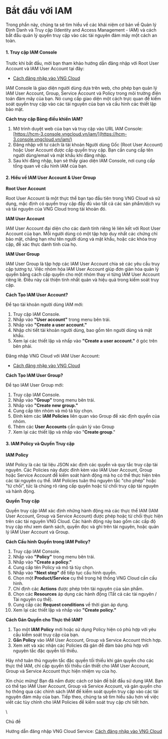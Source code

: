 # Bắt đầu với IAM

Trong phần này, chúng ta sẽ tìm hiểu về các khái niệm cơ bản về Quản lý Định Danh và Truy cập (Identity and Access Management - IAM) và cách bắt đầu quản lý quyền truy cập vào các tài nguyên đám mây một cách an toàn.

#### 1. Truy cập IAM Console 

Trước khi bắt đầu, mời bạn tham khảo hướng dẫn đăng nhập với Root User Account và IAM User Account tại đây:

* [Cách đăng nhập vào VNG Cloud](https://docs.vngcloud.vn/vng-cloud-document/vn/identity-and-access-management-iam/cac-loai-dinh-danh-iam/tai-khoan-user-accounts/cach-dang-nhap-vao-vng-cloud)

IAM Console là giao diện người dùng dựa trên web, cho phép bạn quản lý IAM User Account, Group, Service Account và Policy trong môi trường điện toán đám mây của bạn. Nó cung cấp giao diện một cách trực quan để kiểm soát quyền truy cập vào các tài nguyên của bạn và cấu hình các thiết lập bảo mật.

**Cách truy cập Bảng điều khiển IAM?**

1. Mở trình duyệt web của bạn và truy cập vào URL IAM Console: [https://hcm-3.console.vngcloud.vn/iam/](https://hcm-3.console.vngcloud.vn/iam/)
2. Đăng nhập với tư cách là tài khoản Người dùng Gốc (Root User Account) hoặc User Account được cấp quyền truy cập. Bạn cần cung cấp tên người dùng/email và mật khẩu khi đăng nhập.
3. Sau khi đăng nhập, bạn sẽ thấy giao diện IAM Console, nơi cung cấp tổng quan về cấu hình IAM của bạn.

#### 2. Hiểu về IAM User Account & User Group 

**Root User Account**

Root User Account là một thực thể bạn tạo đầu tiên trong VNG Cloud và sử dụng, mặc định có quyền truy cập đầy đủ vào tất cả các sản phẩm/dịch vụ và tài nguyên của VNG Cloud trong tài khoản đó.

**IAM User Account**

IAM User Account đại diện cho các danh tính riêng lẻ liên kết với Root User Account của bạn. Mỗi người dùng có một tập hợp duy nhất các chứng chỉ bảo mật, chẳng hạn như tên người dùng và mật khẩu, hoặc các khóa truy cập, để xác thực danh tính của họ.

**IAM User Group**

IAM User Group là tập hợp các IAM User Account chia sẻ các yêu cầu truy cập tương tự. Việc nhóm hóa IAM User Account giúp đơn giản hóa quản lý quyền bằng cách cấp quyền cho một nhóm thay vì từng IAM User Account riêng lẻ. Điều này cải thiện tính nhất quán và hiệu quả trong kiểm soát truy cập.

**Cách Tạo IAM User Account?**

Để tạo tài khoản người dùng IAM mới:

1. Truy cập IAM Console.
2. Nhấp vào **"User account"** trong menu bên trái.
3. Nhấp vào **"Create a user account."**
4. Nhập chi tiết tài khoản người dùng, bao gồm tên người dùng và mật khẩu.
5. Xem lại các thiết lập và nhấp vào **"Create a user account."** ở góc trên bên phải.

Đăng nhập VNG Cloud với IAM User Account:

* [Cách đăng nhập vào VNG Cloud](https://docs.vngcloud.vn/vng-cloud-document/vn/identity-and-access-management-iam/cac-loai-dinh-danh-iam/tai-khoan-user-accounts/cach-dang-nhap-vao-vng-cloud)

**Cách Tạo IAM User Group?**

Để tạo IAM User Group mới:

1. Truy cập IAM Console.
2. Nhấp vào **"Group"** trong menu bên trái.
3. Nhấp vào **"Create new group."**
4. Cung cấp tên nhóm và mô tả tùy chọn.
5. Đính kèm các **IAM Policies** liên quan vào Group để xác định quyền của nhóm.
6. Thêm các **User Accounts** cần quản lý vào Group
7. Xem lại các thiết lập và nhấp vào "**Create group**."

#### 3. IAM Policy và Quyền Truy cập 

**IAM Policy**

IAM Policy là các tài liệu JSON xác định các quyền và quy tắc truy cập tài nguyên. Các Policies này được đính kèm vào IAM User Account, Group hoặc Service Account để kiểm soát hành động mà họ có thể thực hiện trên các tài nguyên cụ thể. IAM Policies tuân thủ nguyên tắc "cho phép" hoặc "từ chối", tức là chúng rõ ràng cấp quyền hoặc từ chối truy cập tài nguyên và hành động.

**Quyền Truy cập**

Quyền truy cập IAM xác định những hành động mà các thực thể IAM (IAM User Account, Group và Service Account) được phép hoặc từ chối thực hiện trên các tài nguyên VNG Cloud. Các hành động này bao gồm các cấp độ truy cập như xem danh sách, quyền đọc và ghi trên tài nguyên, hoặc quản lý IAM User Account và Group.

**Cách Cấu hình Quyền trong IAM Policy?**

1. Truy cập IAM Console.
2. Nhấp vào **"Policy"** trong menu bên trái.
3. Nhấp vào **"Create a policy."**
4. Cung cấp tên Policy và mô tả tùy chọn.
5. Nhấp vào **"Next step"** để tiếp tục cấu hình quyền.
6. Chọn một **Product/Service** cụ thể trong hệ thống VNG Cloud cần cấu hình.
7. Chỉ định các **Actions** được phép trên tài nguyên của sản phẩm.
8. Chọn các **Resources** áp dụng các hành động (Tất cả các tài nguyên / Tài nguyên cụ thể).
9. Cung cấp các **Request conditions** về thời gian áp dụng.
10. Xem lại các thiết lập và nhấp vào **"Create policy."**

**Cách Gán Quyền cho Thực thể IAM?**

1. Tạo một **IAM Policy** mới hoặc sử dụng Policy hiện có phù hợp với yêu cầu kiểm soát truy cập của bạn.
2. **Gắn Policy** vào IAM User Account, Group và Service Account thích hợp.
3. Xem xét và xác nhận các Policies đã gán để đảm bảo phù hợp với nguyên tắc đặc quyền tối thiểu.

Hãy nhớ tuân thủ nguyên tắc đặc quyền tối thiểu khi gán quyền cho các thực thể IAM, chỉ cấp quyền tối thiểu cần thiết cho IAM User Account, Group và Service Account thực hiện nhiệm vụ của họ.

Xin chúc mừng! Bạn đã nắm được cách cơ bản để bắt đầu sử dụng IAM. Bạn có thể tạo IAM User Account, Group và Service Account, và gán quyền cho họ thông qua các chính sách IAM để kiểm soát quyền truy cập vào các tài nguyên đám mây của bạn. Tiếp theo, chúng ta sẽ tìm hiểu sâu hơn về việc viết các tùy chỉnh cho IAM Policies để kiểm soát truy cập chi tiết hơn.

\


Chủ đề

Hướng dẫn đăng nhập VNG Cloud Service: [Cách đăng nhập vào VNG Cloud](https://docs.vngcloud.vn/vng-cloud-document/vn/identity-and-access-management-iam/cac-loai-dinh-danh-iam/tai-khoan-user-accounts/cach-dang-nhap-vao-vng-cloud)
